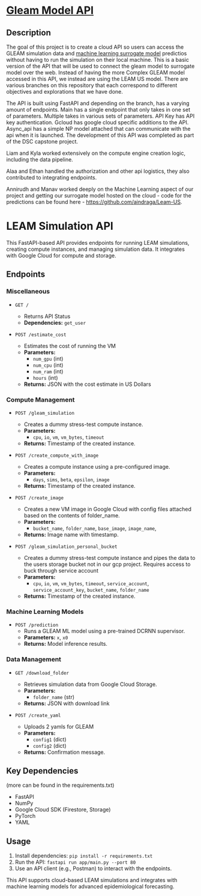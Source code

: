 # [Gleam Model API](https://capstone-gleam-api-git-main-kyladawons-projects.vercel.app/)

## Description

The goal of this project is to create a cloud API so users can access the GLEAM simulation data and [machine learning surrogate model](https://github.com/Rose-STL-Lab/Interactive-Neural-Process) predictios without having to run the simulation on their local machine. This is a basic version of the API that will be used to connect the gleam model to surrogate model over the web. Instead of having the more Complex GLEAM model accessed in this API, we instead are using the LEAM US model. There are various branches on this repository that each correspond to different objectives and explorations that we have done. 

The API is built using FastAPI and depending on the branch, has a varying amount of endpoints. Main has a single endpoint that only takes in one set of parameters. Multiple takes in various sets of parameters. API Key has API key authentication. Gcloud has google cloud specific additions to the API. Async_api has a simple NP model attached that can communicate with the api when it is launched. The development of this API was completed as part of the DSC capstone project. 

Liam and Kyla worked extensively on the compute engine creation logic, including the data pipeline.


Alaa and Ethan handled the authorization and other api logistics, they also contributed to integrating endpoints.


Annirudh and Manav worked deeply on the Machine Learning aspect of our project and getting our surrogate model hosted on the cloud - code for the predictions can be found here - https://github.com/aindraga/Leam-US.


# LEAM Simulation API

This FastAPI-based API provides endpoints for running LEAM simulations, creating compute instances, and managing simulation data. It integrates with Google Cloud for compute and storage.

## Endpoints

### **Miscellaneous**
- `GET /`
  - Returns API Status
  - **Dependencies:** `get_user`

- `POST /estimate_cost`
  - Estimates the cost of running the VM
  - **Parameters:**
    - `num_gpu` (int)
    - `num_cpu` (int)
    - `num_ram` (int)
    - `hours` (int)
  - **Returns:** JSON with the cost estimate in US Dollars

### **Compute Management**
- `POST /gleam_simulation`
  - Creates a dummy stress-test compute instance.
  - **Parameters:**
    - `cpu`, `io`, `vm`, `vm_bytes`, `timeout`
  - **Returns:** Timestamp of the created instance.

- `POST /create_compute_with_image`
  - Creates a compute instance using a pre-configured image.
  - **Parameters:**
    - `days`, `sims`, `beta`, `epsilon`, `image`
  - **Returns:** Timestamp of the created instance.

- `POST /create_image`
  - Creates a new VM image in Google Cloud with config files attached based on the contents of folder_name.
  - **Parameters:**
    - `bucket_name`, `folder_name`, `base_image`, `image_name`, 
  - **Returns:** Image name with timestamp.
 
- `POST /gleam_simulation_personal_bucket`
  - Creates a dummy stress-test compute instance and pipes the data to the users storage bucket not in our gcp project.  Requires access to buck through service account
  - **Parameters:**
    - `cpu`, `io`, `vm`, `vm_bytes`, `timeout`,  `service_account`,  `service_account_key`,  `bucket_name`, `folder_name`
  - **Returns:** Timestamp of the created instance.

### **Machine Learning Models**

- `POST /prediction`
  - Runs a GLEAM ML model using a pre-trained DCRNN supervisor.
  - **Parameters:** `x`, `x0`
  - **Returns:** Model inference results.

### **Data Management**
- `GET /download_folder`
  - Retrieves simulation data from Google Cloud Storage.
  - **Parameters:**
    - `folder_name` (str)
  - **Returns:** JSON with download link

- `POST /create_yaml`
  - Uploads 2 yamls for GLEAM
  - **Parameters:**
    - `config1` (dict)
    - `config2` (dict)
  - **Returns:** Confirmation message.

## Key Dependencies

(more can be found in the requirements.txt)

- FastAPI
- NumPy
- Google Cloud SDK (Firestore, Storage)
- PyTorch
- YAML

## Usage
1. Install dependencies: `pip install -r requirements.txt`
2. Run the API: `fastapi run app/main.py --port 80`
3. Use an API client (e.g., Postman) to interact with the endpoints.

This API supports cloud-based LEAM simulations and integrates with machine learning models for advanced epidemiological forecasting.

